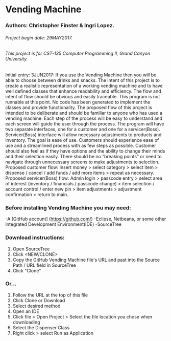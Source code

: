# Vending Machine

### Authors: Christopher Finster & Ingri Lopez.
###### Project begin date: 29MAY2017.
###### This project is for CST-135 Computer Programming II, Grand Canyon University.
Initial entry: 3JUN2017:
If you use the Vending Machine then you will be able to choose between drinks and snacks. 
The intent of this project is to create a realistic representation of a working vending machine and to have well defined classes that enhance readability and efficiency. The flow and intent of flow should be obvious and easily traceable. This program is not runnable at this point. No code has been generated to implement the classes and provide functionality. 
The proposed flow of this project is intended to be deliberate and should be familiar to anyone who has used a vending machine. Each step of the process will be easy to understand and each screen will guide the user through the process. 
The program will have two separate interfaces, one for a customer and one for a servicer(Boss). 
Servicer(Boss) interface will allow necessary adjustments to products and inventory. The goal is ease of use. 
Customers should experience ease of use and a streamlined process with as few steps as possible. 
Customer should also feel as if they have options and the ability to change their minds and their selection easily. 
There should be no “breaking points” or need to navigate through unnecessary screens to make adjustments to selection. 
Proposed customer flow:
Insert money > select category > select item > dispense / cancel / add funds / add more items > repeat as necessary. 
Proposed servicer(Boss) flow:
Admin login > passcode entry > select area of interest (inventory / financials / passcode change) > item selection / account control / enter new pin > item adjustments > adjustment confirmation > return to main.

### Before installing Vending Machine you may need:

-A [GitHub account] (https://github.com/)
-Eclipse, Netbeans, or some other Integrated Development Environment(IDE)
-SourceTree

### Download instructions:

1. Open SourceTree
2. Click <FILE> <NEW/CLONE>
3. Copy the GitHub Vending Machine file's URL and past into the Source Path / URL field in SourceTree
4. Click "Clone"

### Or...

1. Follow the URL at the top of this file
2. Click Clone or Download
3. Select desired method
4. Open an IDE
5. Click file > Open Project > Select the file location you chose when downloading
6. Select the Dispenser Class
7. Right click > select Run as Application
